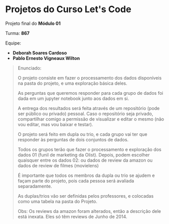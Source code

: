 # Projetos do Curso **Let's Code**

Projeto final do **Módulo 01**

Turma: **867**

Equipe:
- **Deborah Soares Cardoso**
- **Pablo Ernesto Vigneaux Wilton**


>Enunciado:
>
>O projeto consiste em fazer o processamento dos dados disponíveis na pasta do projeto, e uma exploração básica deles.
>
>As perguntas que queremos responder para cada grupo de dados foi dada em um jupyter notebook junto aos dados em si.
>
>A entrega dos resultados será feita através de um repositório (pode ser público ou privado) pessoal. Caso o repositório seja privado, compartilhar comigo a permissão de visualizar e editar o mesmo (não vou editar, mas vou baixar e testar).
>
>O projeto será feito em dupla ou trio, e cada grupo vai ter que responder às perguntas de dois conjuntos de dados.
>
>Todos os grupos terão que fazer o processamento e exploração dos dados 01 (funil de marketing da Olist). Depois, podem escolher quaisquer entre os dados 02: ou dados de review da amazon ou dados de review de filmes (movielens)
>
>É importante que todos os membros da dupla ou trio se ajudem e façam parte do projeto, pois cada pessoa será avaliada separadamente.
>
>As duplas/trios vão ser definidas pelos professores, e colocadas como uma tabela na pasta do Projeto.
>
>Obs: Os reviews da amazon foram alterados, então a descrição dele está inexata. Eles só têm reviews de Junho de 2014.
